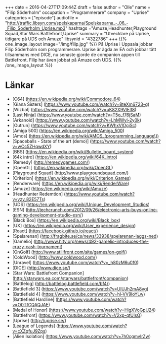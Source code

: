 +++
date = 2016-04-27T17:09:44Z
draft = false
author = "Olle"
name = "Filip Söderholm"
occupation = "Programmerare"
company = "Uprise"
categories = ["episode"]
audiofile = "http://traffic.libsyn.com/spelskaparna/Spelskaparna_-_06_-_Filip_Soderholm_Uprise.mp3"
hashtags ="Amuze,Headhunter,Playground Squad,Star Wars Battlefront,Uprise"
summary = "Utvecklare på Uprise, tidigare på UDS och Amuze"
libsynid = "4322786"
+++
{{% one_image_layout image="/img/filip.jpg" %}}
På Uprise i Uppsala jobbar Filip Söderholm som programmerare. Uprise är
ägda av EA och jobbar tätt tillsammans med DICE, nu senaste gjorde de
companion appen till Battlefront. Filip har även jobbat på Amuze och
UDS.
{{% /one_image_layout %}}

# Länkar
* [C64] (https://en.wikipedia.org/wiki/Commodore_64)
* [Giana Sisters] (https://www.youtube.com/watch?v=8teXm6723-g)
* [Wizbal] (https://www.youtube.com/watch?v=uK82X9VlE38)
* [Last Ninja] (https://www.youtube.com/watch?v=T5o_f76jSaM)
* [Arkanoid] (https://www.youtube.com/watch?v=LhMWvl-2y0k)
* [Outrun] (https://www.youtube.com/watch?v=KWhxVlOgjSc)
* [Amiga 500] (https://en.wikipedia.org/wiki/Amiga_500)
* [Amos] (https://en.wikipedia.org/wiki/AMOS_(programming_language\))
* [Spaceballs - State of the art (demo)] (https://www.youtube.com/watch?v=wCc5ZHqwdXY)
* [BBS] (https://en.wikipedia.org/wiki/Bulletin_board_system)
* [64k intro] (https://en.wikipedia.org/wiki/64K_intro)
* [Remedy] (http://remedygames.com/)
* [OpenGL] (https://en.wikipedia.org/wiki/OpenGL)
* [Playground Squad] (http://www.playgroundsquad.com/)
* [Criterion] (https://en.wikipedia.org/wiki/Criterion_Games)
* [Renderware] (https://en.wikipedia.org/wiki/RenderWare)
* [Amuze] (https://en.wikipedia.org/wiki/Amuze)
* [Headhunter Redemtion] (https://www.youtube.com/watch?v=vzv_82E57Ts)
* [UDS] (https://en.wikipedia.org/wiki/Unique_Development_Studios)
* [ESN] (http://techcrunch.com/2012/09/26/electronic-arts-buys-online-gaming-development-studio-esn/)
* [Black Box] (https://en.wikipedia.org/wiki/Black_box)
* [UX] (https://en.wikipedia.org/wiki/User_experience_design)
* [React] (https://facebook.github.io/react/)
* [Spelarenan] (http://fragbite.se/cs/news/33938/spelarenan-laggs-ned)
* [Gamelio] (http://www.hltv.org/news/492-gamelio-introduces-the-crazy-cash-tournament)
* [OnGolf] (http://www.stillfront.com/site/games/on-golf/) 
* [ColdWood] (http://www.coldwood.com/)
* [Unravel] (https://www.youtube.com/watch?v=_h80zM6u0f0)
* [DICE] (http://www.dice.se/)
* [Star Wars: Battlefront Companion] (http://starwars.ea.com/starwars/battlefront/companion)
* [Battlelog] (http://battlelog.battlefield.com/bf4/)
* [Battlefield 3] (https://www.youtube.com/watch?v=UIUJh2mA8vg)
* [Battlefield 4] (https://www.youtube.com/watch?v=hl-VV9loYLw)
* [Battlefield Hardline] (https://www.youtube.com/watch?v=O0TfCQAQJAE)
* [Medal of Honor] (https://www.youtube.com/watch?v=HigXVoGpU24)
* [Battlefront] (https://www.youtube.com/watch?v=V2xp-qtUlsQ)
* [Uprise] (http://uprise.se/)
* [League of Legends] (https://www.youtube.com/watch?v=cXZqfuJ9Zps)
* [Alien Isolation] (https://www.youtube.com/watch?v=7h0cgmvIrZw)




